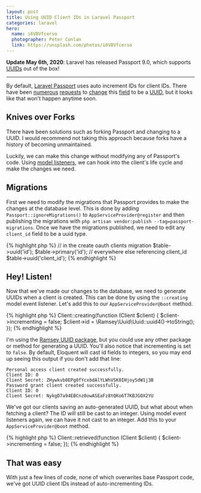 ```yaml
---
layout: post
title: Using UUID Client IDs in Laravel Passport
categories: laravel
hero:
  name: i6VBVfcerso
  photographer: Peter Conlan
  link: https://unsplash.com/photos/i6VBVfcerso
---
```

__Update May 6th, 2020__: Laravel has released Passport 9.0, which supports
[UUIDs](https://laravel.com/docs/7.x/passport#client-uuids) out of the box!

---

By default, [Laravel Passport](https://laravel.com/docs/5.6/passport) uses auto
increment IDs for client IDs. There have been [numerous][issue-14]
[requests][issue-764] to [change][issue-576] this [field][issue-469] to be a
[UUID][issue-366], but it looks like that won't happen anytime soon.

[issue-14]: https://github.com/laravel/passport/issues/14
[issue-764]: https://github.com/laravel/passport/issues/764
[issue-576]: https://github.com/laravel/passport/issues/576
[issue-469]: https://github.com/laravel/passport/issues/469
[issue-366]: https://github.com/laravel/passport/issues/366

## Knives over Forks

There have been solutions such as forking Passport and changing to a UUID. I would
recommend not taking this approach because forks have a history of becoming
unmaintained.

Luckily, we can make this change without modifying any of Passport's code. Using
[model listeners](https://laravel-news.com/laravel-model-events-getting-started),
we can hook into the client's life cycle and make the changes we need.

## Migrations

First we need to modify the migrations that Passport provides to make the changes
at the database level. This is done by adding `Passport::ignoreMigrations()` to
`AppServiceProvider@register` and then publishing the migrations with
`php artisan vendor:publish --tag=passport-migrations`. Once we have the migrations
published, we need to edit any `client_id` field to be a uuid type.

{% highlight php %}
// in the create oauth clients migration
$table->uuid('id');
$table->primary('id');
// everywhere else referencing client_id
$table->uuid('client_id');
{% endhighlight %}

## Hey! Listen!

Now that we've made our changes to the database, we need to generate UUIDs when
a client is created. This can be done by using the `::creating` model event listener.
Let's add this to our `AppServiceProvider@boot` method.

{% highlight php %}
Client::creating(function (Client $client) {
    $client->incrementing = false;
    $client->id = \Ramsey\Uuid\Uuid::uuid4()->toString();
});
{% endhighlight %}

I'm using the [Ramsey UUID package](https://github.com/ramsey/uuid), but you
could use any other package or method for generating a UUID. You'll also notice
that incrementing is set to `false`. By default, Eloquent will cast id fields to
integers, so you may end up seeing this output if you don't add that line:

    Personal access client created successfully.
    Client ID: 0
    Client Secret: ZHywkvb0EPg0fYcxbdAlYLWhVSK0IHjoy5dW1j3B
    Password grant client created successfully.
    Client ID: 0
    Client Secret: NykgD7a94EBCnz0owASEaFz8tQKo6T7KBJGOX2YU

We've got our clients saving an auto-generated UUID, but what about when fetching
a client? The ID will still be cast to an integer. Using model event listeners
again, we can have it not cast to an integer. Add this to your
`AppServiceProvider@boot` method.

{% highlight php %}
Client::retrieved(function (Client $client) {
    $client->incrementing = false;
});
{% endhighlight %}

## That was easy

With just a few lines of code, none of which overwrites base Passport code,
we've got UUID client IDs instead of auto-incrementing IDs.
